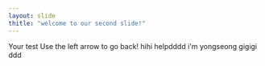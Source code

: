 ```yaml
---
layout: slide
thitle: "welcome to our second slide!"
---
```

Your test
Use the left arrow to go back!
hihi
helpdddd
i'm yongseong
gigigi
ddd
